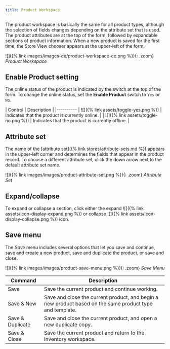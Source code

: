 ```yaml
---
title: Product Workspace
---
```


The product workspace is basically the same for all product types, although the selection of fields changes depending on the attribute set that is used. The product attributes are at the top of the form, followed by expandable sections of product information. When a new product is saved for the first time, the Store View chooser appears at the upper-left of the form.

![]({% link images/images-ee/product-workspace-ee.png %}){: .zoom}
_Product Workspace_

## Enable Product setting

The online status of the product is indicated by the switch at the top of the form. To change the online status, set the **Enable Product** switch to `Yes` or `No`.

| Control | Description |
|----------
| ![]({% link assets/toggle-yes.png %}) | Indicates that the product is currently online. |
| ![]({% link assets/toggle-no.png %}) | Indicates that the product is currently offline. |

## Attribute set

The name of the [attribute set]({% link stores/attribute-sets.md %}) appears in the upper-left corner and determines the fields that appear in the product record. To choose a different attribute set, click the down arrow next to the default attribute set name.

![]({% link images/images/product-attribute-set.png %}){: .zoom}
_Attribute Set_

## Expand/collapse

To expand or collapse a section, click either the expand ![]({% link assets/icon-display-expand.png %}) or collapse ![]({% link assets/icon-display-collapse.png %}) icon.

## Save menu

The _Save_ menu includes several options that let you save and continue, save and create a new product, save and duplicate the product, or save and close.

![]({% link images/images/product-save-menu.png %}){: .zoom}
_Save Menu_

|Command|Description|
|--- |--- |
|Save|Save the current product and continue working.|
|Save & New|Save and close the current product, and begin a new product based on the same product type and template.|
|Save & Duplicate|Save and close the current product, and open a new duplicate copy.|
|Save & Close|Save the current product and return to the Inventory workspace.|
